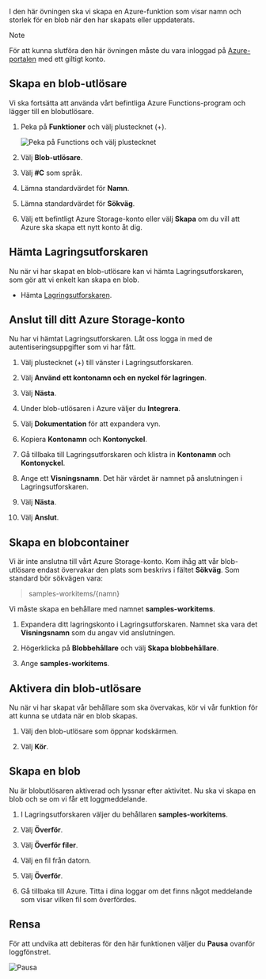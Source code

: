 I den här övningen ska vi skapa en Azure-funktion som visar namn och storlek för en blob när den har skapats eller uppdaterats. 

> [!NOTE]
> För att kunna slutföra den här övningen måste du vara inloggad på [Azure-portalen](https://portal.azure.com/) med ett giltigt konto.

## <a name="create-a-blob-trigger"></a>Skapa en blob-utlösare

Vi ska fortsätta att använda vårt befintliga Azure Functions-program och lägger till en blobutlösare.

1. Peka på **Funktioner** och välj plustecknet (+).

    ![Peka på Functions och välj plustecknet](../media-drafts/4-hover-function.png)

1. Välj **Blob-utlösare**.

1. Välj **#C** som språk. 

1. Lämna standardvärdet för **Namn**.

1. Lämna standardvärdet för **Sökväg**.

1. Välj ett befintligt Azure Storage-konto eller välj **Skapa** om du vill att Azure ska skapa ett nytt konto åt dig.

## <a name="download-storage-explorer"></a>Hämta Lagringsutforskaren

Nu när vi har skapat en blob-utlösare kan vi hämta Lagringsutforskaren, som gör att vi enkelt kan skapa en blob.

- Hämta [Lagringsutforskaren](http://storageexplorer.com).

## <a name="connect-to-your-azure-storage-account"></a>Anslut till ditt Azure Storage-konto

Nu har vi hämtat Lagringsutforskaren. Låt oss logga in med de autentiseringsuppgifter som vi har fått.

1. Välj plustecknet (+) till vänster i Lagringsutforskaren.

1. Välj **Använd ett kontonamn och en nyckel för lagringen**.

1. Välj **Nästa**.

1. Under blob-utlösaren i Azure väljer du **Integrera**.

1. Välj **Dokumentation** för att expandera vyn.

1. Kopiera **Kontonamn** och **Kontonyckel**.

1. Gå tillbaka till Lagringsutforskaren och klistra in **Kontonamn** och **Kontonyckel**.

1. Ange ett **Visningsnamn**. Det här värdet är namnet på anslutningen i Lagringsutforskaren.

1. Välj **Nästa**.

1. Välj **Anslut**. 

## <a name="create-a-blob-container"></a>Skapa en blobcontainer

Vi är inte anslutna till vårt Azure Storage-konto. Kom ihåg att vår blob-utlösare endast övervakar den plats som beskrivs i fältet **Sökväg**. Som standard bör sökvägen vara:

> samples-workitems/{namn}

Vi måste skapa en behållare med namnet **samples-workitems**.

1. Expandera ditt lagringskonto i Lagringsutforskaren. Namnet ska vara det **Visningsnamn** som du angav vid anslutningen.

1. Högerklicka på **Blobbehållare** och välj **Skapa blobbehållare**.

1. Ange **samples-workitems**.

## <a name="turn-on-your-blob-trigger"></a>Aktivera din blob-utlösare

Nu när vi har skapat vår behållare som ska övervakas, kör vi vår funktion för att kunna se utdata när en blob skapas.

1. Välj den blob-utlösare som öppnar kodskärmen.

1. Välj **Kör**.

## <a name="create-a-blob"></a>Skapa en blob

Nu är blobutlösaren aktiverad och lyssnar efter aktivitet. Nu ska vi skapa en blob och se om vi får ett loggmeddelande.

1. I Lagringsutforskaren väljer du behållaren **samples-workitems**.

1. Välj **Överför**. 

1. Välj **Överför filer**.

1. Välj en fil från datorn.

1. Välj **Överför**.

1. Gå tillbaka till Azure. Titta i dina loggar om det finns något meddelande som visar vilken fil som överfördes.

## <a name="clean-up"></a>Rensa

För att undvika att debiteras för den här funktionen väljer du **Pausa** ovanför loggfönstret.

![Pausa](../media-drafts/4-pause-timer.png)


